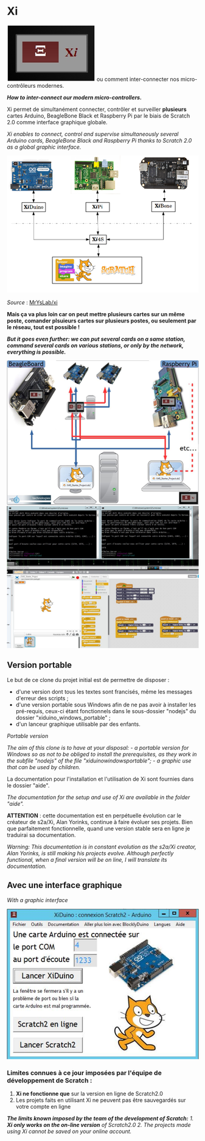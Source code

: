 Xi
======
![](https://github.com/technologiescollege/XiDuino-Windows-Portable/blob/master/aide/0-presentation/Xi.png) ou comment inter-connecter nos micro-contrôleurs modernes.

_**How to inter-connect our modern micro-controllers.**_

Xi permet de simultanément connecter, contrôler et surveiller **plusieurs** cartes Arduino, BeagleBone Black et Raspberry Pi par le biais de Scratch 2.0 comme interface graphique globale.

_Xi enables to connect, control and supervise simultaneously several Arduino cards, BeagleBone Black and Raspberry Pi thanks to Scratch 2.0 as a global graphic interface._

![](https://github.com/technologiescollege/XiDuino-Windows-Portable/blob/master/aide/0-presentation/Screenshot%20-%2008192014%20-%2003-20-36%20PM.png)


_Source_ : [MrYsLab/xi](https://github.com/MrYsLab/xi)

**Mais ça va plus loin car on peut mettre plusieurs cartes sur un même poste, comander plsuieurs cartes sur plusieurs postes, ou seulement par le réseau, tout est possible !**

**_But it goes even further: we can put several cards on a same station, command several cards on various stations, or only by the network, everything is possible._**

![](https://github.com/technologiescollege/XiDuino-Windows-Portable/blob/master/aide/diapo_globale.JPG)
![](https://github.com/technologiescollege/XiDuino-Windows-Portable/blob/master/aide/Exemple_2_arduino_1_PC.JPG)

## Version portable

Le but de ce clone du projet initial est de permettre de disposer :
- d'une version dont tous les textes sont francisés, même les messages d'erreur des scripts ;
- d'une version portable sous Windows afin de ne pas avoir à installer les pré-requis, ceux-ci étant fonctionnels dans le sous-dossier "nodejs" du dossier "xiduino_windows_portable" ;
- d'un lanceur graphique utilisable par des enfants.

_Portable version_

_The aim of this clone is to have at your disposal:_
_- a portable version for Windows so as not to be obliged to install the prerequisites, as they work in the subfile "nodejs" of the file "xiduinowindowsportable";_
_- a graphic use that can be used by children._

La documentation pour l'installation et l'utilisation de Xi sont fournies dans le dossier "aide".

_The documentation for the setup and use of Xi are available in the folder "aide"._

**ATTENTION** : cette documentation est en perpétuelle évolution car le créateur de s2a/Xi, Alan Yorinks, continue à faire évoluer ses projets. Bien que parfaitement fonctionnelle, quand une version stable sera en ligne je traduirai sa documentation.

_Warning: This documentation is in constant evolution as the s2a/Xi creator, Alan Yorinks, is still making his projects evolve. Although perfectly functional, when a final version will be on line, I will translate its documentation._

## Avec une interface graphique
_With a graphic interface_

![](https://github.com/technologiescollege/XiDuino-Windows-Portable/blob/master/aide/Capture_EXE.JPG)

### Limites connues à ce jour imposées par l'équipe de développement de Scratch :
1. **Xi ne fonctionne que** sur la version en ligne de Scratch2.0
2. Les projets faits en utilisant Xi ne peuvent pas être sauvegardés sur votre compte en ligne

**_The limits known imposed by the team of the development of Scratch:_**
_1. **Xi only works on the on-line version** of Scratch2.0_
_2. The projects made using Xi cannot be saved on your online account._ 


